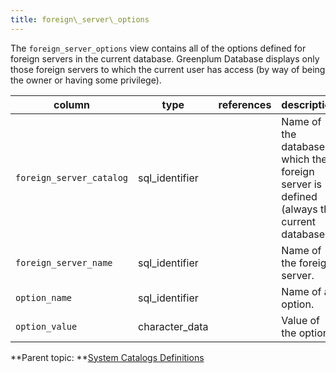 ```yaml
---
title: foreign\_server\_options 
---
```


The `foreign_server_options` view contains all of the options defined for foreign servers in the current database. Greenplum Database displays only those foreign servers to which the current user has access \(by way of being the owner or having some privilege\).

|column|type|references|description|
|------|----|----------|-----------|
|`foreign_server_catalog`|sql\_identifier| |Name of the database in which the foreign server is defined \(always the current database\).|
|`foreign_server_name`|sql\_identifier| |Name of the foreign server.|
|`option_name`|sql\_identifier| |Name of an option.|
|`option_value`|character\_data| |Value of the option.|

**Parent topic: **[System Catalogs Definitions](../system_catalogs/catalog_ref-html.html)

